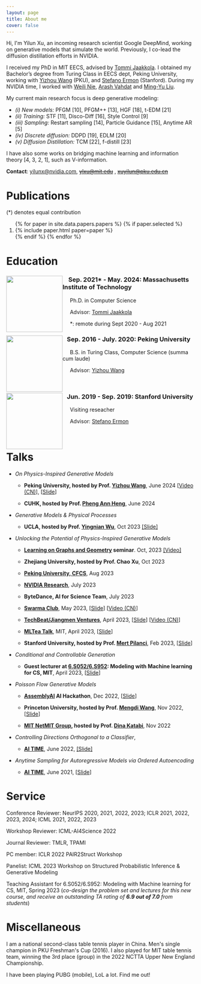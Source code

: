 ```yaml
---
layout: page
title: About me 
cover: false
---
```



Hi, I'm Yilun Xu, an incoming research scientist Google DeepMind, working on generative models that simulate the world. 
Previously, I co-lead the diffusion distillation efforts in NVIDIA.

I received my PhD in MIT EECS, advised by [Tommi Jaakkola](https://people.csail.mit.edu/tommi/tommi.html). I obtained my Bachelor’s degree from Turing Class in EECS dept, 
Peking University, working with [Yizhou Wang](http://cfcs.pku.edu.cn/faculty/adjunct/wangyizhou/index.htm) (PKU), and [Stefano Ermon](https://cs.stanford.edu/~ermon/) (Stanford). 
During my NVIDIA time, I worked with [Weili Nie](https://weilinie.github.io), [Arash Vahdat](http://latentspace.cc) and [Ming-Yu Liu](https://mingyuliu.net). 
 
My current main research focus is deep generative modeling: 

- *(i) New models:* PFGM [10], PFGM++ [13], HGF [18], t-EDM [21]
- *(ii) Training:* STF [11], Disco-Diff [16], Style Control [9]
- *(iii) Sampling:* Restart sampling [14], Particle Guidance [15], Anytime AR [5]
- *(iv) Discrete diffusion:* DDPD [19], EDLM [20]
- *(v) Diffusion Distillation:* TCM [22], f-distill [23]

I have also some works on bridging machine learning and information theory [4, 3, 2, 1], such as V-information.



**Contact**: yilunx@nvidia.com, <s>ylxu@mit.edu</s> , <s>xuyilun@pku.edu.cn</s>

# Publications 
(*) denotes equal contribution

<ol reversed>
{% for paper in site.data.papers.papers %}
  {% if paper.selected %}
  <li>
  {% include paper.html paper=paper %}
  </li>
  {% endif %}
{% endfor %}
</ol>



# Education

<div style="clear: both;">
  <div style="float: left; margin-right 1em;">
    <img src="/assets/img/mit.png" alt="" width="150" height="150">
  </div>
  <div>
    <h3>&nbsp;&nbsp;&nbsp; Sep. 2021* - May. 2024: Massachusetts Institute of Technology</h3>
    <p>&nbsp;&nbsp;&nbsp;&nbsp;&nbsp;Ph.D. in Computer Science </p>
    <p> &nbsp;&nbsp;&nbsp;&nbsp; Advisor: <a href="https://people.csail.mit.edu/tommi/tommi.html">Tommi Jaakkola</a> </p>
    <p>      &nbsp;&nbsp;&nbsp;&nbsp; *: remote during Sept 2020 - Aug 2021</p>
  </div>
</div>

<div style="clear: both;">
  <div style="float: left; margin-right 1em;">
    <img src="/assets/img/pku.png" alt="" width="150" height="150">
  </div>
  <div>
    <h3>&nbsp;&nbsp;&nbsp;Sep. 2016 - July. 2020: Peking University</h3>
    <p>&nbsp;&nbsp;&nbsp;&nbsp;&nbsp;B.S. in Turing Class, Computer Science (summa cum laude)</p>
    <p> &nbsp;&nbsp;&nbsp;&nbsp;&nbsp;Advisor: <a href="http://cfcs.pku.edu.cn/faculty/adjunct/wangyizhou/index.htm">Yizhou Wang</a> </p>
  </div>
</div>

<div style="clear: both;">
  <div style="float: left; margin-right 1em;">
    <img src="/assets/img/stanford.png" alt="" width="150" height="150">
  </div>
  <div>
    <h3>&nbsp;&nbsp;&nbsp;Jun. 2019 - Sep. 2019: Stanford University</h3>
    <p>&nbsp;&nbsp;&nbsp;&nbsp;&nbsp;Visiting reseacher </p>
    <p> &nbsp;&nbsp;&nbsp;&nbsp;&nbsp;Advisor: <a href="https://cs.stanford.edu/~ermon/">Stefano Ermon</a> </p>
  </div>
</div>
<br/>

[//]: # (# Work Experience )

[//]: # ()
[//]: # (<div style="clear: both;">)

[//]: # (  <div style="float: left; margin-right 1em;">)

[//]: # (    <img src="/assets/img/nvidia.png" alt="" width="182" height="150">)

[//]: # (  </div>)

[//]: # (  <div>)

[//]: # (    <h3>&nbsp;&nbsp;&nbsp;July 2024 - April 2025: NVIDIA </h3>)

[//]: # (    <p>&nbsp;&nbsp;&nbsp;&nbsp;&nbsp;Research Scientist </p>)

[//]: # (    <p> &nbsp;&nbsp;&nbsp;&nbsp;&nbsp;Advisor: <a href="https://karstenkreis.github.io">Karsten Kreis</a> and <a href="http://latentspace.cc">Arash Vahdat</a> </p>)

[//]: # (  </div>)

[//]: # (</div>)

[//]: # (<br/>)

# Talks

- *On Physics-Inspired Generative Models*
  - **Peking University, hosted by Prof. [Yizhou Wang](http://cfcs.pku.edu.cn/faculty/adjunct/wangyizhou/index.htm)**, June 2024 [[Video (CN)](https://www.bilibili.com/video/BV1e6421f7kY/?spm_id_from=333.337.search-card.all.click)], [[Slide](https://www.dropbox.com/scl/fi/qed49r04bejmhlws22j1j/phd_defense.pptx?rlkey=8kw9owov91qi49zjrr2ulimok&st=lfeaq85o&dl=0)]
  
  - **CUHK, hosted by Prof. [Pheng Ann Heng](https://www.cse.cuhk.edu.hk/~pheng/)**, June 2024

- *Generative Models & Physical Processes*
  - **UCLA, hosted by Prof. [Yingnian Wu](http://www.stat.ucla.edu/~ywu/me.html)**, Oct 2023 [[Slide]](https://www.dropbox.com/scl/fi/f91h30eevegprnjmu9dsa/talk.key?rlkey=g3owuav0sgfh910q38go2buk3&dl=0)

- *Unlocking the Potential of Physics-Inspired Generative Models*
  - **[Learning on Graphs and Geometry](https://m2d2.io/talks/logg/about/) seminar**. Oct, 2023 [[Video]](https://www.youtube.com/watch?v=VFXKMlcl7QA)
  - **Zhejiang University, hosted by Prof. Chao Xu**, Oct 2023 

  - **[Peking University, CFCS](https://cfcs.pku.edu.cn/english/)**, Aug 2023

  - **[NVIDIA Research](https://www.nvidia.com/en-us/research/)**, July 2023

  - **ByteDance, AI for Science Team**, July 2023

  - **[Swarma Club](https://swarma.org)**, May 2023, [[Slide](https://www.dropbox.com/s/0cgacob54vw7boe/jizhi_5_13_22.pptx?dl=0)]  [[Video (CN)](https://www.bilibili.com/video/BV17g4y1V7wY/?spm_id_from=333.337.search-card.all.click)]

  - **[TechBeat/Jiangmen Ventures](https://www.techbeat.net)**, April 2023, [[Slide](https://www.dropbox.com/s/0cgacob54vw7boe/jizhi_5_13_22.pptx?dl=0)] [[Video (CN)](https://www.bilibili.com/video/BV1HV4y167q1/?spm_id_from=333.337.search-card.all.click)]

  - **[MLTea Talk](https://mlxmit.mit.edu/ml-tea-talks)**, MIT, April 2023, [[Slide](https://www.dropbox.com/s/0cgacob54vw7boe/jizhi_5_13_22.pptx?dl=0)]
  - **Stanford University, hosted by Prof. [Mert Pilanci](https://web.stanford.edu/~pilanci/)**, Feb 2023, [[Slide](https://www.dropbox.com/scl/fi/6p0av7cak0yp59g0zt32z/Mert_group.pptx?dl=0&rlkey=ix5smfxcio8snzbck2odpod5q)]

- *Conditional and Controllable Generation*  
  - **Guest lecturer at [6.S052/6.S952](https://www.eecs.mit.edu/academics/subject-updates/subject-updates-spring-2023/): Modeling with Machine learning for CS, MIT**, April 2023, [[Slide](https://www.dropbox.com/s/5vgzmmkc59846uu/lecture9.key?dl=0)]

- *Poisson Flow Generative Models*
  - **[AssemblyAI](https://www.assemblyai.com) AI Hackathon**, Dec 2022, [[Slide](https://www.dropbox.com/scl/fi/kf4xei8mahx8uwuxdzxaj/assembly-ai.pptx?dl=0&rlkey=cjuuayvv672nk9t7vy1jgf8gc)]

  - **Princeton University, hosted by Prof. [Mengdi Wang](https://mwang.princeton.edu)**, Nov 2022, [[Slide](https://www.dropbox.com/scl/fi/wn13m59v28ts5heolr0qv/mengdi_group.pptx?dl=0&rlkey=7sxw47b6i0jdvroisg586o92s)]

  - **[MIT NetMIT Group](http://groups.csail.mit.edu/netmit/wordpress/), hosted by Prof. [Dina Katabi](https://people.csail.mit.edu/dina/)**,
  Nov 2022 

- *Controlling Directions Orthogonal to a Classifier*,
  - **[AI TIME](http://aitime.cn/)**, June 2022, [[Slide]](https://www.dropbox.com/scl/fi/txtz6pwr6xfarg3fetpzb/orthogonal_classifier_ai_times.pptx?dl=0&rlkey=n3p1nxeq8sso0jui9r3xraggh)
- *Anytime Sampling for Autoregressive Models via Ordered Autoencoding*
  - **[AI TIME](http://aitime.cn/)**, June 2021, [[Slide](https://www.dropbox.com/scl/fi/m4ulvedtz2e7stnxgydcw/anytime_paper_aitimes.pptx?dl=0&rlkey=7ls7dfcgpq3s64rgkgxarvzld)]


# Service 

Conference Reviewer: NeurIPS 2020, 2021, 2022, 2023; ICLR 2021, 2022, 2023, 2024; ICML 2021, 2022, 2023

Workshop Reviewer: ICML-AI4Science 2022

Journal Reviewer: TMLR, TPAMI

PC member: ICLR 2022 PAIR2Struct Workshop

Panelist: ICML 2023 Workshop on Structured Probabilistic Inference & Generative Modeling

Teaching Assistant for 6.S052/6.S952: Modeling with Machine learning for CS, MIT, Spring 2023 (*co-design the problem set and lectures for this new course, and receive an outstanding TA rating of **6.9 out of 7.0** from students*)

# Miscellaneous

I am a national second-class table tennis player in China. Men's single champion in PKU Freshman's Cup (2016). I also played for MIT table tennis team, winning the 3rd place (group) in the 2022 NCTTA Upper New England Championship. 

I have been playing PUBG (mobile), LoL a lot. Find me out! 
